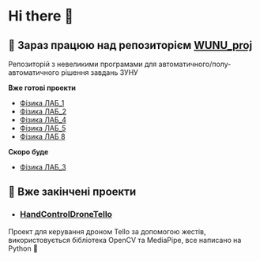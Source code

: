 # Hi there 👋
## 🔭 Зараз працюю над репозиторієм [WUNU_proj](https://github.com/PrincTwilig/wunu_proj)
Репозиторій з невеликими програмами для автоматичного/полу-автоматичного рішення завдань ЗУНУ

**Вже готові проекти**
- [Фізика ЛАБ_1](https://github.com/PrincTwilig/wunu_proj/releases/tag/Phys_lab1)
- [Фізика ЛАБ_2](https://github.com/PrincTwilig/wunu_proj/releases/tag/Phys_lab2)
- [Фізика ЛАБ_4](https://github.com/PrincTwilig/wunu_proj/releases/tag/Phys_lab4)
- [Фізика ЛАБ_5](https://github.com/PrincTwilig/wunu_proj/releases/tag/Phys_lab5)
- [Фізика ЛАБ 8](https://github.com/PrincTwilig/wunu_proj/releases/tag/Phys_lab8)

**Скоро буде**
- [Фізика ЛАБ_3](https://github.com/PrincTwilig/wunu_proj/tree/master/phys_lab3)

## :helicopter: Вже закінчені проекти
- ### [HandControlDroneTello](https://github.com/PrincTwilig/HandControlDroneTello)
Проект для керування дроном Tello за допомогою жестів, використовується бібліотека OpenCV та MediaPipe, все написано на Python :snake:
